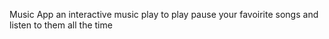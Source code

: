 Music App
an interactive music play 
to play pause your favoirite songs 
and listen to them all the time
